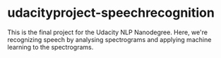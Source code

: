 # udacityproject-speechrecognition
This is the final project for the Udacity NLP Nanodegree. Here, we're recognizing speech by analysing spectrograms and applying machine learning to the spectrograms.
